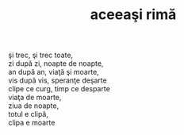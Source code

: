 ﻿---
title: aceeaşi rimă
year: 1996
---

şi trec, şi trec toate,  
zi după zi, noapte de noapte,  
an după an, viaţă şi moarte,  
vis după vis, speranţe deşarte  
clipe ce curg, timp ce desparte  
viaţa de moarte,  
ziua de noapte,  
totul e clipă,  
clipa e moarte  
